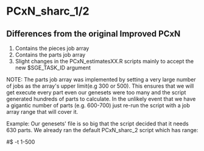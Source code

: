 # PCxN_sharc_1/2
## Differences from the original Improved PCxN

1. Contains the pieces job array
2. Contains the parts job array
3. Slight changes in the PCxN_estimatesXX.R scripts mainly to accept the new $SGE_TASK_ID argument

NOTE: The parts job array was implemented by setting a very large number of jobs as the array's upper limit(e.g 300 or 500). This ensures that we will get execute every part even our genesets were too many and the script generated hundreds of parts to calculate. In the unlikely event that we have a gigantic number of parts (e.g. 600-700) just re-run the script with a job array range that will cover it.

Example:
Our genesets' file is so big that the script decided that it needs 630 parts. We already ran the default PCxN_sharc_2 script which has range: 

#$ -t 1-500 
